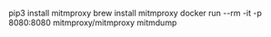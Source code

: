 pip3 install mitmproxy
brew install mitmproxy
docker run --rm -it -p 8080:8080 mitmproxy/mitmproxy mitmdump
